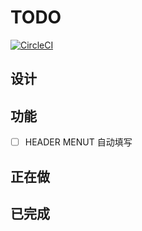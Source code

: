 # TODO
[![CircleCI](https://circleci.com/gh/AmberAAA/ng-todo.svg?style=svg)](https://circleci.com/gh/AmberAAA/ng-todo)

## 设计

## 功能
- [ ] HEADER MENUT 自动填写

## 正在做

## 已完成
